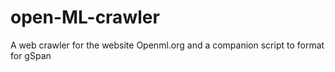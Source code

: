# open-ML-crawler
A web crawler for the website Openml.org and a companion script to format for gSpan
